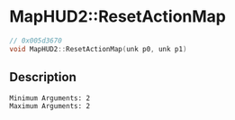# MapHUD2::ResetActionMap
```c
// 0x005d3670
void MapHUD2::ResetActionMap(unk p0, unk p1)
```
## Description
```
Minimum Arguments: 2
Maximum Arguments: 2
```
